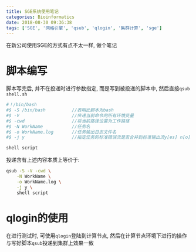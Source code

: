 ```yaml
---
title: SGE系统使用笔记
categories: Bioinformatics
date: 2018-08-30 09:36:38
tags: ['SGE', '网格引擎', 'qsub', 'qlogin', '集群计算', 'sge']
---
```


在新公司使用SGE的方式有点不太一样, 做个笔记

<!-- more -->

# 脚本编写

脚本写完后, 并不在投递时进行参数指定, 而是写到被投递的脚本中, 然后直接`qsub shell.sh`

```bash
#！/bin/bash
#$ -S /bin/bash          //表明此脚本为bash
#$ -V                    //传递当前命令的所有环境变量
#$ -cwd                  //将当前路径设置为工作路径
#$ -N WorkName           //任务名
#$ -o WorkName.log       //任务输出日志文件名
#$ -j y                  //指定任务的标准错误流是否合并到标准输出流y[es] n[o]

shell script
```

投递含有上述内容本质上等价于:

```bash
qsub -S -V -cwd \
    -N WorkName \
    -o WorkName.log \
    -j y \
    shell script
```

# qlogin的使用

在进行测试时, 可使用`qlogin`登陆到计算节点, 然后在计算节点环境下进行的操作与写好脚本`qsub`投递到集群上效果一致
